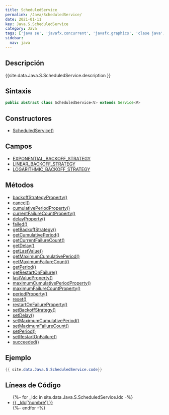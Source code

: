 ```yaml
---
title: ScheduledService
permalink: /Java/ScheduledService/
date: 2021-01-11
key: Java.S.ScheduledService
category: Java
tags: ['java se', 'javafx.concurrent', 'javafx.graphics', 'clase java', 'JavaFX 8.0']
sidebar: 
  nav: java
---
```


## Descripción
{{site.data.Java.S.ScheduledService.description }}

## Sintaxis
~~~java
public abstract class ScheduledService<V> extends Service<V>
~~~

## Constructores
* [ScheduledService()](/Java/ScheduledService/ScheduledService/)

## Campos
* [EXPONENTIAL_BACKOFF_STRATEGY](/Java/ScheduledService/EXPONENTIAL_BACKOFF_STRATEGY)
* [LINEAR_BACKOFF_STRATEGY](/Java/ScheduledService/LINEAR_BACKOFF_STRATEGY)
* [LOGARITHMIC_BACKOFF_STRATEGY](/Java/ScheduledService/LOGARITHMIC_BACKOFF_STRATEGY)

## Métodos
* [backoffStrategyProperty()](/Java/ScheduledService/backoffStrategyProperty)
* [cancel()](/Java/ScheduledService/cancel)
* [cumulativePeriodProperty()](/Java/ScheduledService/cumulativePeriodProperty)
* [currentFailureCountProperty()](/Java/ScheduledService/currentFailureCountProperty)
* [delayProperty()](/Java/ScheduledService/delayProperty)
* [failed()](/Java/ScheduledService/failed)
* [getBackoffStrategy()](/Java/ScheduledService/getBackoffStrategy)
* [getCumulativePeriod()](/Java/ScheduledService/getCumulativePeriod)
* [getCurrentFailureCount()](/Java/ScheduledService/getCurrentFailureCount)
* [getDelay()](/Java/ScheduledService/getDelay)
* [getLastValue()](/Java/ScheduledService/getLastValue)
* [getMaximumCumulativePeriod()](/Java/ScheduledService/getMaximumCumulativePeriod)
* [getMaximumFailureCount()](/Java/ScheduledService/getMaximumFailureCount)
* [getPeriod()](/Java/ScheduledService/getPeriod)
* [getRestartOnFailure()](/Java/ScheduledService/getRestartOnFailure)
* [lastValueProperty()](/Java/ScheduledService/lastValueProperty)
* [maximumCumulativePeriodProperty()](/Java/ScheduledService/maximumCumulativePeriodProperty)
* [maximumFailureCountProperty()](/Java/ScheduledService/maximumFailureCountProperty)
* [periodProperty()](/Java/ScheduledService/periodProperty)
* [reset()](/Java/ScheduledService/reset)
* [restartOnFailureProperty()](/Java/ScheduledService/restartOnFailureProperty)
* [setBackoffStrategy()](/Java/ScheduledService/setBackoffStrategy)
* [setDelay()](/Java/ScheduledService/setDelay)
* [setMaximumCumulativePeriod()](/Java/ScheduledService/setMaximumCumulativePeriod)
* [setMaximumFailureCount()](/Java/ScheduledService/setMaximumFailureCount)
* [setPeriod()](/Java/ScheduledService/setPeriod)
* [setRestartOnFailure()](/Java/ScheduledService/setRestartOnFailure)
* [succeeded()](/Java/ScheduledService/succeeded)

## Ejemplo
~~~java
{{ site.data.Java.S.ScheduledService.code}}
~~~

## Líneas de Código
<ul>
{%- for _ldc in site.data.Java.S.ScheduledService.ldc -%}
   <li>
       <a href="{{_ldc['url'] }}">{{ _ldc['nombre'] }}</a>
   </li>
{%- endfor -%}
</ul>
